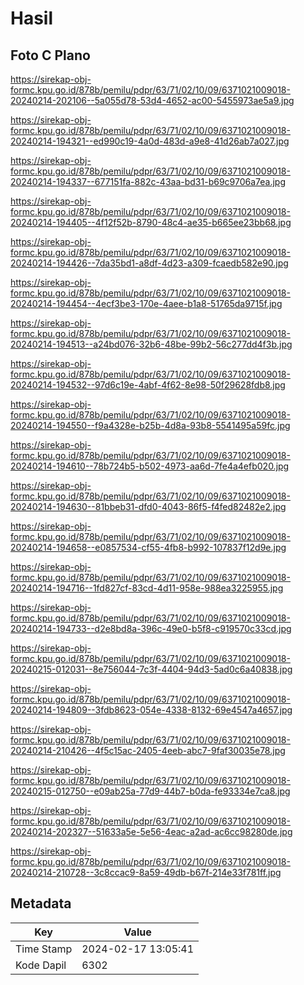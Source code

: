 # Hasil

## Foto C Plano

https://sirekap-obj-formc.kpu.go.id/878b/pemilu/pdpr/63/71/02/10/09/6371021009018-20240214-202106--5a055d78-53d4-4652-ac00-5455973ae5a9.jpg

https://sirekap-obj-formc.kpu.go.id/878b/pemilu/pdpr/63/71/02/10/09/6371021009018-20240214-194321--ed990c19-4a0d-483d-a9e8-41d26ab7a027.jpg

https://sirekap-obj-formc.kpu.go.id/878b/pemilu/pdpr/63/71/02/10/09/6371021009018-20240214-194337--677151fa-882c-43aa-bd31-b69c9706a7ea.jpg

https://sirekap-obj-formc.kpu.go.id/878b/pemilu/pdpr/63/71/02/10/09/6371021009018-20240214-194405--4f12f52b-8790-48c4-ae35-b665ee23bb68.jpg

https://sirekap-obj-formc.kpu.go.id/878b/pemilu/pdpr/63/71/02/10/09/6371021009018-20240214-194426--7da35bd1-a8df-4d23-a309-fcaedb582e90.jpg

https://sirekap-obj-formc.kpu.go.id/878b/pemilu/pdpr/63/71/02/10/09/6371021009018-20240214-194454--4ecf3be3-170e-4aee-b1a8-51765da9715f.jpg

https://sirekap-obj-formc.kpu.go.id/878b/pemilu/pdpr/63/71/02/10/09/6371021009018-20240214-194513--a24bd076-32b6-48be-99b2-56c277dd4f3b.jpg

https://sirekap-obj-formc.kpu.go.id/878b/pemilu/pdpr/63/71/02/10/09/6371021009018-20240214-194532--97d6c19e-4abf-4f62-8e98-50f29628fdb8.jpg

https://sirekap-obj-formc.kpu.go.id/878b/pemilu/pdpr/63/71/02/10/09/6371021009018-20240214-194550--f9a4328e-b25b-4d8a-93b8-5541495a59fc.jpg

https://sirekap-obj-formc.kpu.go.id/878b/pemilu/pdpr/63/71/02/10/09/6371021009018-20240214-194610--78b724b5-b502-4973-aa6d-7fe4a4efb020.jpg

https://sirekap-obj-formc.kpu.go.id/878b/pemilu/pdpr/63/71/02/10/09/6371021009018-20240214-194630--81bbeb31-dfd0-4043-86f5-f4fed82482e2.jpg

https://sirekap-obj-formc.kpu.go.id/878b/pemilu/pdpr/63/71/02/10/09/6371021009018-20240214-194658--e0857534-cf55-4fb8-b992-107837f12d9e.jpg

https://sirekap-obj-formc.kpu.go.id/878b/pemilu/pdpr/63/71/02/10/09/6371021009018-20240214-194716--1fd827cf-83cd-4d11-958e-988ea3225955.jpg

https://sirekap-obj-formc.kpu.go.id/878b/pemilu/pdpr/63/71/02/10/09/6371021009018-20240214-194733--d2e8bd8a-396c-49e0-b5f8-c919570c33cd.jpg

https://sirekap-obj-formc.kpu.go.id/878b/pemilu/pdpr/63/71/02/10/09/6371021009018-20240215-012031--8e756044-7c3f-4404-94d3-5ad0c6a40838.jpg

https://sirekap-obj-formc.kpu.go.id/878b/pemilu/pdpr/63/71/02/10/09/6371021009018-20240214-194809--3fdb8623-054e-4338-8132-69e4547a4657.jpg

https://sirekap-obj-formc.kpu.go.id/878b/pemilu/pdpr/63/71/02/10/09/6371021009018-20240214-210426--4f5c15ac-2405-4eeb-abc7-9faf30035e78.jpg

https://sirekap-obj-formc.kpu.go.id/878b/pemilu/pdpr/63/71/02/10/09/6371021009018-20240215-012750--e09ab25a-77d9-44b7-b0da-fe93334e7ca8.jpg

https://sirekap-obj-formc.kpu.go.id/878b/pemilu/pdpr/63/71/02/10/09/6371021009018-20240214-202327--51633a5e-5e56-4eac-a2ad-ac6cc98280de.jpg

https://sirekap-obj-formc.kpu.go.id/878b/pemilu/pdpr/63/71/02/10/09/6371021009018-20240214-210728--3c8ccac9-8a59-49db-b67f-214e33f781ff.jpg


## Metadata

| Key        | Value               |
| ---------- | ------------------- |
| Time Stamp | 2024-02-17 13:05:41 |
| Kode Dapil | 6302                |



